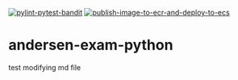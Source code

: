 [![pylint-pytest-bandit](https://github.com/nastasyafedotovna/andersen-exam-python/actions/workflows/pylint-pytest-bandit.yml/badge.svg)](https://github.com/nastasyafedotovna/andersen-exam-python/actions/workflows/pylint-pytest-bandit.yml) [![publish-image-to-ecr-and-deploy-to-ecs](https://github.com/nastasyafedotovna/andersen-exam-python/actions/workflows/aws.yml/badge.svg)](https://github.com/nastasyafedotovna/andersen-exam-python/actions/workflows/aws.yml)

# andersen-exam-python
test modifying md file
